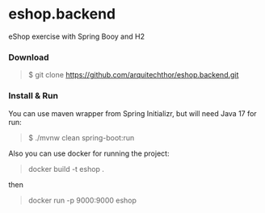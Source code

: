 # eshop.backend
eShop exercise with Spring Booy and H2

### Download
> $ git clone https://github.com/arquitechthor/eshop.backend.git

### Install & Run
You can use maven wrapper from Spring Initializr, but will need Java 17 for run:
> $ ./mvnw clean spring-boot:run

Also you can use docker for running the project:
> docker build -t eshop .

then
> docker run -p 9000:9000 eshop


